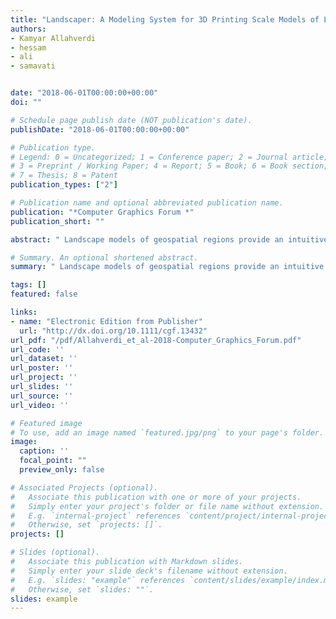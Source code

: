 ```yaml
---
title: "Landscaper: A Modeling System for 3D Printing Scale Models of Landscapes"
authors:
- Kamyar Allahverdi
- hessam
- ali
- samavati


date: "2018-06-01T00:00:00+00:00"
doi: ""

# Schedule page publish date (NOT publication's date).
publishDate: "2018-06-01T00:00:00+00:00"

# Publication type.
# Legend: 0 = Uncategorized; 1 = Conference paper; 2 = Journal article;
# 3 = Preprint / Working Paper; 4 = Report; 5 = Book; 6 = Book section;
# 7 = Thesis; 8 = Patent
publication_types: ["2"]

# Publication name and optional abbreviated publication name.
publication: "*Computer Graphics Forum *"
publication_short: ""

abstract: " Landscape models of geospatial regions provide an intuitive mechanism for exploring complex geospatial information. However, the methods currently used to create these scale models require a large amount of resources, which restricts the availability of these models to a limited number of popular public places, such as museums and airports. In this paper, we have proposed a system for creating these physical models using an affordable 3D printer in order to make the creation of these models more widely accessible. Our system retrieves GIS relevant to creating a physical model of a geospatial region and then addresses the two major limitations of affordable 3D printers, namely the limited number of materials and available printing volume. This is accomplished by separating features into distinct extruded layers and splitting large models into smaller pieces, allowing us to employ different methods for the …"

# Summary. An optional shortened abstract.
summary: " Landscape models of geospatial regions provide an intuitive mechanism for exploring complex geospatial information. However, the methods currently used to create these scale models require a large amount of resources, which restricts the availability of these models to a limited number of popular public places, such as museums and airports. In this paper, we have proposed a system for creating these physical models using an affordable 3D printer in order to make the creation of these models mor..."

tags: []
featured: false

links:
- name: "Electronic Edition from Publisher"
  url: "http://dx.doi.org/10.1111/cgf.13432"
url_pdf: "/pdf/Allahverdi_et_al-2018-Computer_Graphics_Forum.pdf"
url_code: ''
url_dataset: ''
url_poster: ''
url_project: ''
url_slides: ''
url_source: ''
url_video: ''

# Featured image
# To use, add an image named `featured.jpg/png` to your page's folder. 
image:
  caption: ''
  focal_point: ""
  preview_only: false

# Associated Projects (optional).
#   Associate this publication with one or more of your projects.
#   Simply enter your project's folder or file name without extension.
#   E.g. `internal-project` references `content/project/internal-project/index.md`.
#   Otherwise, set `projects: []`.
projects: []

# Slides (optional).
#   Associate this publication with Markdown slides.
#   Simply enter your slide deck's filename without extension.
#   E.g. `slides: "example"` references `content/slides/example/index.md`.
#   Otherwise, set `slides: ""`.
slides: example
---
```

